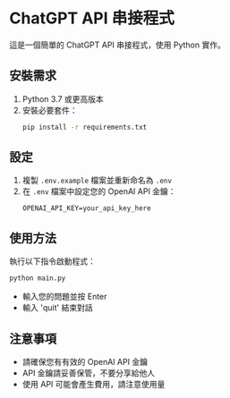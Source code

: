 # ChatGPT API 串接程式

這是一個簡單的 ChatGPT API 串接程式，使用 Python 實作。

## 安裝需求

1. Python 3.7 或更高版本
2. 安裝必要套件：
   ```bash
   pip install -r requirements.txt
   ```

## 設定

1. 複製 `.env.example` 檔案並重新命名為 `.env`
2. 在 `.env` 檔案中設定您的 OpenAI API 金鑰：
   ```
   OPENAI_API_KEY=your_api_key_here
   ```

## 使用方法

執行以下指令啟動程式：
```bash
python main.py
```

- 輸入您的問題並按 Enter
- 輸入 'quit' 結束對話

## 注意事項

- 請確保您有有效的 OpenAI API 金鑰
- API 金鑰請妥善保管，不要分享給他人
- 使用 API 可能會產生費用，請注意使用量 